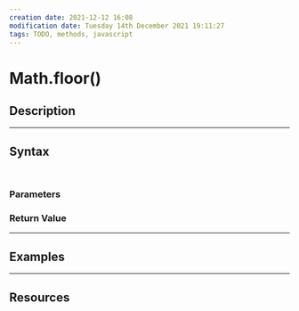 ```yaml
---
creation date: 2021-12-12 16:08
modification date: Tuesday 14th December 2021 19:11:27
tags: TODO, methods, javascript
---
```



# Math.floor()

## Description


---

## Syntax

```js



```

### Parameters


### Return Value


---


## Examples



---


## Resources

